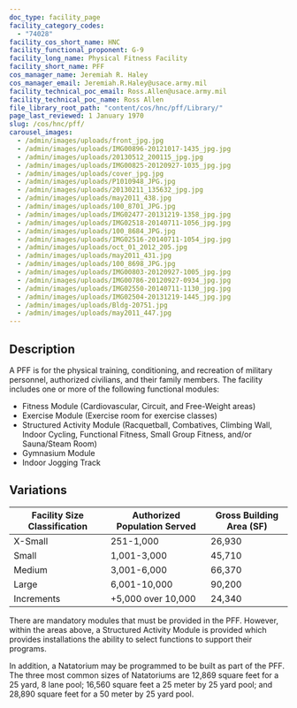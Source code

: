```yaml
---
doc_type: facility_page
facility_category_codes:
  - "74028"
facility_cos_short_name: HNC
facility_functional_proponent: G-9
facility_long_name: Physical Fitness Facility
facility_short_name: PFF
cos_manager_name: Jeremiah R. Haley
cos_manager_email: Jeremiah.R.Haley@usace.army.mil
facility_technical_poc_email: Ross.Allen@usace.army.mil
facility_technical_poc_name: Ross Allen
file_library_root_path: "content/cos/hnc/pff/Library/"
page_last_reviewed: 1 January 1970
slug: /cos/hnc/pff/
carousel_images:
  - /admin/images/uploads/front_jpg.jpg
  - /admin/images/uploads/IMG00896-20121017-1435_jpg.jpg
  - /admin/images/uploads/20130512_200115_jpg.jpg
  - /admin/images/uploads/IMG00825-20120927-1035_jpg.jpg
  - /admin/images/uploads/cover_jpg.jpg
  - /admin/images/uploads/P1010948_JPG.jpg
  - /admin/images/uploads/20130211_135632_jpg.jpg
  - /admin/images/uploads/may2011_438.jpg
  - /admin/images/uploads/100_8701_JPG.jpg
  - /admin/images/uploads/IMG02477-20131219-1358_jpg.jpg
  - /admin/images/uploads/IMG02518-20140711-1056_jpg.jpg
  - /admin/images/uploads/100_8684_JPG.jpg
  - /admin/images/uploads/IMG02516-20140711-1054_jpg.jpg
  - /admin/images/uploads/oct_01_2012_205.jpg
  - /admin/images/uploads/may2011_431.jpg
  - /admin/images/uploads/100_8698_JPG.jpg
  - /admin/images/uploads/IMG00803-20120927-1005_jpg.jpg
  - /admin/images/uploads/IMG00786-20120927-0934_jpg.jpg
  - /admin/images/uploads/IMG02550-20140711-1130_jpg.jpg
  - /admin/images/uploads/IMG02504-20131219-1445_jpg.jpg
  - /admin/images/uploads/Bldg-20751.jpg
  - /admin/images/uploads/may2011_447.jpg
---
```


## Description

A PFF is for the physical training, conditioning, and recreation of military personnel, authorized civilians, and their family members. The facility includes one or more of the following functional modules:

- Fitness Module (Cardiovascular, Circuit, and Free-Weight areas)
- Exercise Module (Exercise room for exercise classes)
- Structured Activity Module (Racquetball, Combatives, Climbing Wall, Indoor Cycling, Functional Fitness, Small Group Fitness, and/or Sauna/Steam Room)
- Gymnasium Module
- Indoor Jogging Track

## Variations

| Facility Size Classification | Authorized Population Served | ​Gross Building Area (SF) |
| ---------------------------- | ---------------------------- | ------------------------- |
| X-Small​                     | ​251-1,000                   | ​26,930                   |
| Small​                       | ​1,001-3,000                 | ​45,710                   |
| Medium​                      | 3,001-6,000                  | ​66,370                   |
| Large​                       | ​6,001-10,000                | ​90,200                   |
| Increments                   | ​+5,000 over 10,000          | ​24,340                   |

There are mandatory modules that must be provided in the PFF. However, within the areas above, a Structured Activity Module is provided which provides installations the ability to select functions to support their programs.

In addition, a Natatorium may be programmed to be built as part of the PFF. The three most common sizes of Natatoriums are 12,869 square feet for a 25 yard, 8 lane pool; 16,560 square feet a 25 meter by 25 yard pool; and 28,890 square feet for a 50 meter by 25 yard pool.
